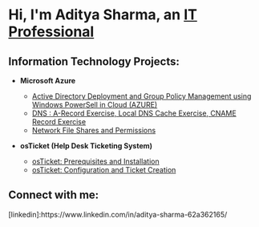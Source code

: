 <h1>Hi, I'm Aditya Sharma, an <a href="https://www.linkedin.com/in/aditya-sharma-
62a362165/">IT Professional</a></h1>

<h2>Information Technology Projects:</h2>

- <b>Microsoft Azure</b>
  - [Active Directory Deployment and Group Policy Management using Windows PowerSell in Cloud (AZURE)](https://github.com/Aditya-Sharma1190/Active-Directory-in-Azure)
  - [DNS : A-Record Exercise, Local DNS Cache Exercise, CNAME Record Exercise](https://github.com/Aditya-Sharma1190/DNS)
  - [Network File Shares and Permissions](https://github.com/Aditya-Sharma1190/Network-fileshare)
  
- <b>osTicket (Help Desk Ticketing System)</b>
  - [osTicket: Prerequisites and Installation](https://github.com/Aditya-Sharma1190/osticket-prereqs)
  - [osTicket: Configuration and Ticket Creation](https://github.com/Aditya-Sharma1190/post-install-config)
<h2>Connect with me:</h2>
[linkedin]:https://www.linkedin.com/in/aditya-sharma-62a362165/

